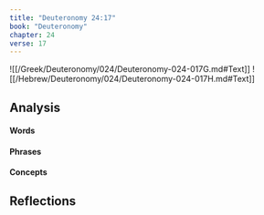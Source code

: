 ```yaml
---
title: "Deuteronomy 24:17"
book: "Deuteronomy"
chapter: 24
verse: 17
---
```

![[/Greek/Deuteronomy/024/Deuteronomy-024-017G.md#Text]]
![[/Hebrew/Deuteronomy/024/Deuteronomy-024-017H.md#Text]]

## Analysis

#### Words

#### Phrases

#### Concepts

## Reflections
